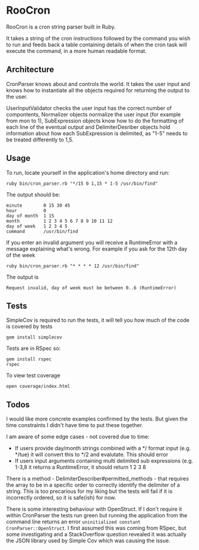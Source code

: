 # RooCron

RooCron is a cron string parser built in Ruby.

It takes a string of the cron instructions followed by the command you wish to
run and feeds back a table containing details of when the cron task will execute
the command, in a more human readable format.

## Architecture

CronParser knows about and controls the world. It takes the user input and knows
how to instantiate all the objects required for returning the output to the
user.

UserInputValidator checks the user input has the correct number of compontents,
Normalizer objects normalize the user input (for example from mon to 1),
SubExpression objects know how to do the formatting of each line of the eventual
output and DelimiterDesriber objects hold information about how each
SubExpression is delimited, as "1-5" needs to be treated differently to 1,5.

## Usage

To run, locate yourself in the application's home directory and run:

    ruby bin/cron_parser.rb "*/15 0 1,15 * 1-5 /usr/bin/find"

The output should be:

    minute        0 15 30 45
    hour          0
    day of month  1 15
    month         1 2 3 4 5 6 7 8 9 10 11 12
    day of week   1 2 3 4 5
    command       /usr/bin/find

If you enter an invalid argument you will receive a RuntimeError with a message
explaining what's wrong. For example if you ask for the 12th day of the week

    ruby bin/cron_parser.rb "* * * * 12 /usr/bin/find"

The output is

    Request invalid, day of week must be between 0..6 (RuntimeError)

## Tests

SimpleCov is required to run the tests, it will tell you how much of the code is
covered by tests

    gem install simplecov

Tests are in RSpec so:

    gem install rspec
    rspec

To view test coverage

    open coverage/index.html

## Todos

I would like more concrete examples confirmed by the tests. But given the time
constraints I didn't have time to put these together.

I am aware of some edge cases - not covered due to time:

  * If users provide day/month strings combined with a \*/ format input (e.g.
    \*/tue) it will convert this to \*/2 and evalutate. This should error
  * If users input arguments containing multi delimited sub expressions (e.g.
    1-3,8 it returns a RuntimeError, it should return 1 2 3 8

There is a method - DelimiterDescriber#permitted_methods - that requires the
array to be in a specific order to correctly identify the delimiter of a string.
This is too precarious for my liking but the tests will fail if it is
incorrectly ordered, so it is safe(ish) for now.

There is some interesting behaviour with OpenStruct. If I don't require it
within CronParser the tests run green but running the application from the
command line returns an error `uninitialized constant CronParser::OpenStruct`. I
first assumed this was coming from RSpec, but some investigating and a
StackOverflow question revealed it was actually the JSON library used by Simple
Cov which was causing the issue.

